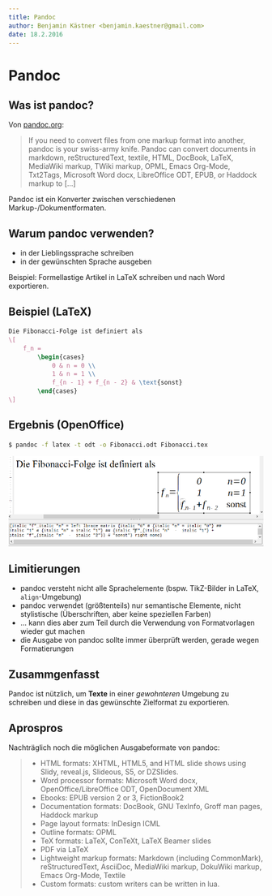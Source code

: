 ```yaml
---
title: Pandoc
author: Benjamin Kästner <benjamin.kaestner@gmail.com>
date: 18.2.2016
---
```


# Pandoc
## Was ist pandoc?

Von [pandoc.org](http://pandoc.org/):

> If you need to convert files from one markup format into another, pandoc is your swiss-army knife. Pandoc can convert documents in markdown, reStructuredText, textile, HTML, DocBook, LaTeX, MediaWiki markup, TWiki markup, OPML, Emacs Org-Mode, Txt2Tags, Microsoft Word docx, LibreOffice ODT, EPUB, or Haddock markup to [...]

Pandoc ist ein Konverter zwischen verschiedenen Markup-/Dokumentformaten.

## Warum pandoc verwenden?

- in der Lieblingssprache schreiben
- in der gewünschten Sprache ausgeben

Beispiel: Formellastige Artikel in LaTeX schreiben und nach Word exportieren.

## Beispiel (LaTeX)

``` latex
Die Fibonacci-Folge ist definiert als
\[
    f_n =
        \begin{cases}
            0 & n = 0 \\
            1 & n = 1 \\
            f_{n - 1} + f_{n - 2} & \text{sonst}
        \end{cases}
\]
```
## Ergebnis (OpenOffice)

``` sh
$ pandoc -f latex -t odt -o Fibonacci.odt Fibonacci.tex
```

![LaTeX konvertiert nach OpenOffice](talks/misc/pandoc-fib-example.png)

## Limitierungen

- pandoc versteht nicht alle Sprachelemente (bspw. TikZ-Bilder in LaTeX, `align`-Umgebung)
- pandoc verwendet (größtenteils) nur semantische Elemente, nicht stylistische (Überschriften, aber keine speziellen Farben)
- ... kann dies aber zum Teil durch die Verwendung von Formatvorlagen wieder gut machen
- die Ausgabe von pandoc sollte immer überprüft werden, gerade wegen Formatierungen

## Zusammgenfasst
Pandoc ist nützlich, um **Texte** in einer *gewohnteren* Umgebung zu schreiben und diese in das gewünschte Zielformat zu exportieren.

## Aprospros
Nachträglich noch die möglichen Ausgabeformate von pandoc:

> - HTML formats: XHTML, HTML5, and HTML slide shows using Slidy, reveal.js, Slideous, S5, or DZSlides.
> - Word processor formats: Microsoft Word docx, OpenOffice/LibreOffice ODT, OpenDocument XML
> - Ebooks: EPUB version 2 or 3, FictionBook2
> - Documentation formats: DocBook, GNU TexInfo, Groff man pages, Haddock markup
> - Page layout formats: InDesign ICML
> - Outline formats: OPML
> - TeX formats: LaTeX, ConTeXt, LaTeX Beamer slides
> - PDF via LaTeX
> - Lightweight markup formats: Markdown (including CommonMark), reStructuredText, AsciiDoc, MediaWiki markup, DokuWiki markup, Emacs Org-Mode, Textile
> - Custom formats: custom writers can be written in lua.

